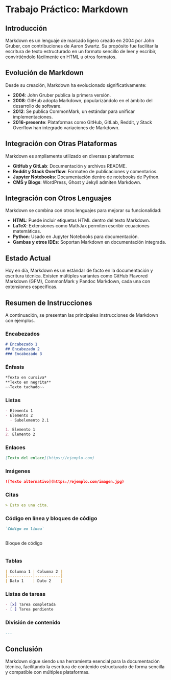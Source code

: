 # Trabajo Práctico: Markdown

## Introducción
Markdown es un lenguaje de marcado ligero creado en 2004 por John Gruber, con contribuciones de Aaron Swartz. Su propósito fue facilitar la escritura de texto estructurado en un formato sencillo de leer y escribir, convirtiéndolo fácilmente en HTML u otros formatos.

## Evolución de Markdown
Desde su creación, Markdown ha evolucionado significativamente:
- **2004**: John Gruber publica la primera versión.
- **2008**: GitHub adopta Markdown, popularizándolo en el ámbito del desarrollo de software.
- **2012**: Se publica CommonMark, un estándar para unificar implementaciones.
- **2016-presente**: Plataformas como GitHub, GitLab, Reddit, y Stack Overflow han integrado variaciones de Markdown.

## Integración con Otras Plataformas
Markdown es ampliamente utilizado en diversas plataformas:
- **GitHub y GitLab**: Documentación y archivos README.
- **Reddit y Stack Overflow**: Formateo de publicaciones y comentarios.
- **Jupyter Notebooks**: Documentación dentro de notebooks de Python.
- **CMS y Blogs**: WordPress, Ghost y Jekyll admiten Markdown.

## Integración con Otros Lenguajes
Markdown se combina con otros lenguajes para mejorar su funcionalidad:
- **HTML**: Puede incluir etiquetas HTML dentro del texto Markdown.
- **LaTeX**: Extensiones como MathJax permiten escribir ecuaciones matemáticas.
- **Python**: Usado en Jupyter Notebooks para documentación.
- **Gambas y otros IDEs**: Soportan Markdown en documentación integrada.

## Estado Actual
Hoy en día, Markdown es un estándar de facto en la documentación y escritura técnica. Existen múltiples variantes como GitHub Flavored Markdown (GFM), CommonMark y Pandoc Markdown, cada una con extensiones específicas.

## Resumen de Instrucciones
A continuación, se presentan las principales instrucciones de Markdown con ejemplos.

### Encabezados
```markdown
# Encabezado 1
## Encabezado 2
### Encabezado 3
```

### Énfasis
```markdown
*Texto en cursiva*  
**Texto en negrita**  
~~Texto tachado~~
```

### Listas
```markdown
- Elemento 1
- Elemento 2
  - Subelemento 2.1
```

```markdown
1. Elemento 1
2. Elemento 2
```

### Enlaces
```markdown
[Texto del enlace](https://ejemplo.com)
```

### Imágenes
```markdown
![Texto alternativo](https://ejemplo.com/imagen.jpg)
```

### Citas
```markdown
> Esto es una cita.
```

### Código en línea y bloques de código
```markdown
`Código en línea`
```

```markdown
```
Bloque de código
```
```

### Tablas
```markdown
| Columna 1 | Columna 2 |
|-----------|-----------|
| Dato 1    | Dato 2    |
```

### Listas de tareas
```markdown
- [x] Tarea completada
- [ ] Tarea pendiente
```

### División de contenido
```markdown
---
```

## Conclusión
Markdown sigue siendo una herramienta esencial para la documentación técnica, facilitando la escritura de contenido estructurado de forma sencilla y compatible con múltiples plataformas.
